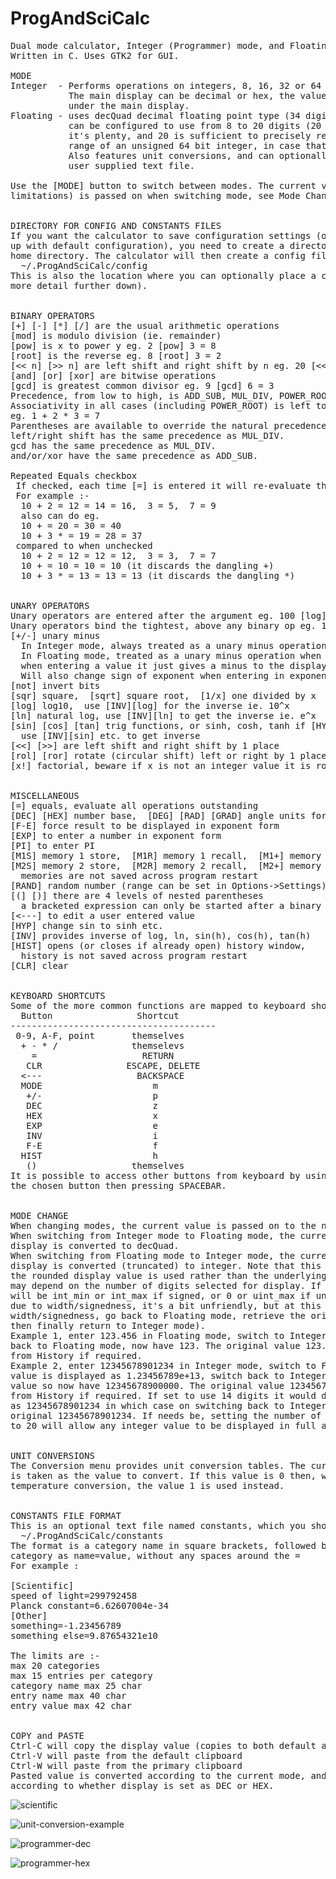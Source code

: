 # ProgAndSciCalc
<pre>
Dual mode calculator, Integer (Programmer) mode, and Floating (Scientific) mode.
Written in C. Uses GTK2 for GUI.

MODE
Integer  - Performs operations on integers, 8, 16, 32 or 64 bits, signed or unsigned.
           The main display can be decimal or hex, the value is also shown in binary
           under the main display.
Floating - uses decQuad decimal floating point type (34 digits internally). The main display
           can be configured to use from 8 to 20 digits (20 is chosen as the max because
           it's plenty, and 20 is sufficient to precisely represent all integers in the
           range of an unsigned 64 bit integer, in case that might be useful).
           Also features unit conversions, and can optionally read in constants from a
           user supplied text file.

Use the [MODE] button to switch between modes. The current value (possibly within some
limitations) is passed on when switching mode, see Mode Change section further down.


DIRECTORY FOR CONFIG AND CONSTANTS FILES
If you want the calculator to save configuration settings (otherwise it will always start
up with default configuration), you need to create a directory .ProgAndSciCalc under your
home directory. The calculator will then create a config file under this location ie.
  ~/.ProgAndSciCalc/config
This is also the location where you can optionally place a constants file (described in
more detail further down).


BINARY OPERATORS
[+] [-] [*] [/] are the usual arithmetic operations
[mod] is modulo division (ie. remainder)
[pow] is x to power y eg. 2 [pow] 3 = 8
[root] is the reverse eg. 8 [root] 3 = 2
[<< n] [>> n] are left shift and right shift by n eg. 20 [<<] 2 = 80, 20 [>>] 2 = 5
[and] [or] [xor] are bitwise operations
[gcd] is greatest common divisor eg. 9 [gcd] 6 = 3
Precedence, from low to high, is ADD_SUB, MUL_DIV, POWER_ROOT.
Associativity in all cases (including POWER_ROOT) is left to right.
eg. 1 + 2 * 3 = 7
Parentheses are available to override the natural precedence.
left/right shift has the same precedence as MUL_DIV.
gcd has the same precedence as MUL_DIV.
and/or/xor have the same precedence as ADD_SUB.

Repeated Equals checkbox
 If checked, each time [=] is entered it will re-evaluate the last binary operator
 For example :-
  10 + 2 = 12 = 14 = 16,  3 = 5,  7 = 9
  also can do eg.
  10 + = 20 = 30 = 40
  10 + 3 * = 19 = 28 = 37
 compared to when unchecked
  10 + 2 = 12 = 12 = 12,  3 = 3,  7 = 7
  10 + = 10 = 10 = 10 (it discards the dangling +)
  10 + 3 * = 13 = 13 = 13 (it discards the dangling *)


UNARY OPERATORS
Unary operators are entered after the argument eg. 100 [log] = 2
Unary operators bind the tightest, above any binary op eg. 10 + 2 * 3 [sqr] = 28
[+/-] unary minus
  In Integer mode, always treated as a unary minus operation.
  In Floating mode, treated as a unary minus operation when applied to a result,
  when entering a value it just gives a minus to the display.
  Will also change sign of exponent when entering in exponent form.
[not] invert bits
[sqr] square,  [sqrt] square root,  [1/x] one divided by x
[log] log10,  use [INV][log] for the inverse ie. 10^x
[ln] natural log, use [INV][ln] to get the inverse ie. e^x
[sin] [cos] [tan] trig functions, or sinh, cosh, tanh if [HYP] is selected
  use [INV][sin] etc. to get inverse
[<<] [>>] are left shift and right shift by 1 place
[rol] [ror] rotate (circular shift) left or right by 1 place
[x!] factorial, beware if x is not an integer value it is rounded up/down to closest integer


MISCELLANEOUS
[=] equals, evaluate all operations outstanding
[DEC] [HEX] number base,  [DEG] [RAD] [GRAD] angle units for sin, cos, tan
[F-E] force result to be displayed in exponent form
[EXP] to enter a number in exponent form
[PI] to enter PI
[M1S] memory 1 store,  [M1R] memory 1 recall,  [M1+] memory 1 plus
[M2S] memory 2 store,  [M2R] memory 2 recall,  [M2+] memory 2 plus
  memories are not saved across program restart
[RAND] random number (range can be set in Options->Settings)
[(] [)] there are 4 levels of nested parentheses
  a bracketed expression can only be started after a binary operator, or after [=] or [CLR]
[<---] to edit a user entered value
[HYP] change sin to sinh etc.
[INV] provides inverse of log, ln, sin(h), cos(h), tan(h)
[HIST] opens (or closes if already open) history window,
  history is not saved across program restart
[CLR] clear


KEYBOARD SHORTCUTS
Some of the more common functions are mapped to keyboard shortcuts, case insensitive.
  Button                Shortcut
---------------------------------------
 0-9, A-F, point       themselves
  + - * /              themselevs
    =                    RETURN
   CLR                ESCAPE, DELETE
  <---                  BACKSPACE
  MODE                     m
   +/-                     p
   DEC                     z
   HEX                     x
   EXP                     e
   INV                     i
   F-E                     f
  HIST                     h
   ()                  themselves
It is possible to access other buttons from keyboard by using cursor keys to highlight
the chosen button then pressing SPACEBAR.


MODE CHANGE
When changing modes, the current value is passed on to the new mode.
When switching from Integer mode to Floating mode, the current integer value on the
display is converted to decQuad.
When switching from Floating mode to Integer mode, the current float value on the
display is converted (truncated) to integer. Note that this is the one case where
the rounded display value is used rather than the underlying decQuad, so the result
may depend on the number of digits selected for display. If out of range, the result
will be int_min or int_max if signed, or 0 or uint_max if unsigned. (If out of range
due to width/signedness, it's a bit unfriendly, but at this point you can change the
width/signedness, go back to Floating mode, retrieve the original value from History,
then finally return to Integer mode).
Example 1, enter 123.456 in Floating mode, switch to Integer, now have 123, switch
back to Floating mode, now have 123. The original value 123.456 can be retrieved
from History if required.
Example 2, enter 12345678901234 in Integer mode, switch to Floating at 10 digits,
value is displayed as 1.23456789e+13, switch back to Integer, it takes the display
value so now have 12345678900000. The original value 12345678901234 can be retrieved
from History if required. If set to use 14 digits it would display in Floating mode
as 12345678901234 in which case on switching back to Integer you would get the
original 12345678901234. If needs be, setting the number of digits in Floating mode
to 20 will allow any integer value to be displayed in full and avoid rounding issues.


UNIT CONVERSIONS
The Conversion menu provides unit conversion tables. The current calculator value
is taken as the value to convert. If this value is 0 then, with the exception of
temperature conversion, the value 1 is used instead.


CONSTANTS FILE FORMAT
This is an optional text file named constants, which you should place here :-
  ~/.ProgAndSciCalc/constants
The format is a category name in square brackets, followed by the entries for that
category as name=value, without any spaces around the =
For example :

[Scientific]
speed of light=299792458
Planck constant=6.62607004e-34
[Other]
something=-1.23456789
something else=9.87654321e10

The limits are :-
max 20 categories
max 15 entries per category
category name max 25 char
entry name max 40 char
entry value max 42 char


COPY and PASTE
Ctrl-C will copy the display value (copies to both default and primary clipboards)
Ctrl-V will paste from the default clipboard
Ctrl-W will paste from the primary clipboard
Pasted value is converted according to the current mode, and for Integer mode,
according to whether display is set as DEC or HEX.
</pre>

![scientific](https://github.com/kb-gh/ProgAndSciCalc/screenshots/sci.png)

![unit-conversion-example](https://github.com/kb-gh/ProgAndSciCalc/screenshots/unit-conv.png)

![programmer-dec](https://github.com/kb-gh/ProgAndSciCalc/screenshots/int-dec.png)

![programmer-hex](https://github.com/kb-gh/ProgAndSciCalc/screenshots/int-hex.png)
